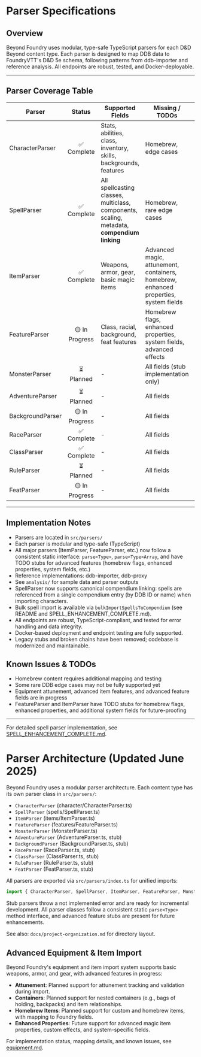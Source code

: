 # Parser Specifications

## Overview
Beyond Foundry uses modular, type-safe TypeScript parsers for each D&D Beyond content type. Each parser is designed to map DDB data to FoundryVTT's D&D 5e schema, following patterns from ddb-importer and reference analysis. All endpoints are robust, tested, and Docker-deployable.

---

## Parser Coverage Table

| Parser           | Status         | Supported Fields                | Missing / TODOs                | Reference / Notes                  |
|------------------|:-------------:|---------------------------------|-------------------------------|------------------------------------|
| CharacterParser  | ✅ Complete    | Stats, abilities, class, inventory, skills, backgrounds, features | Homebrew, edge cases           | [ddb-importer/character](../../reference/ddb-importer/src/parser/character/) |
| SpellParser      | ✅ Complete    | All spellcasting classes, multiclass, components, scaling, metadata, **compendium linking** | Homebrew, rare edge cases      | [SPELL_ENHANCEMENT_COMPLETE.md](SPELL_ENHANCEMENT_COMPLETE.md) |
| ItemParser       | ✅ Complete    | Weapons, armor, gear, basic magic items | Advanced magic, attunement, containers, homebrew, enhanced properties, system fields | [ddb-importer/items](../../reference/ddb-importer/src/parser/items/) |
| FeatureParser    | 🟡 In Progress | Class, racial, background, feat features | Homebrew flags, enhanced properties, system fields, advanced effects | [ddb-importer/features](../../reference/ddb-importer/src/parser/features/) |
| MonsterParser    | ⏳ Planned      | -                               | All fields (stub implementation only) | [ddb-importer/monsters](../../reference/ddb-importer/src/parser/monsters/) |
| AdventureParser  | ⏳ Planned     | -                               | All fields                    |                                    |
| BackgroundParser | 🟡 In Progress | -                               | All fields                    |                                    |
| RaceParser       | ✅ Complete    | -                               | All fields                    |                                    |
| ClassParser      | ✅ Complete    | -                               | All fields                    |                                    |
| RuleParser       | ⏳ Planned     | -                               | All fields                    |                                    |
| FeatParser       | 🟡 In Progress | -                               | All fields                    |                                    |

---

## Implementation Notes
- Parsers are located in `src/parsers/`
- Each parser is modular and type-safe (TypeScript)
- All major parsers (ItemParser, FeatureParser, etc.) now follow a consistent static interface: `parse<Type>`, `parse<Type>Array`, and have TODO stubs for advanced features (homebrew flags, enhanced properties, system fields, etc.)
- Reference implementations: ddb-importer, ddb-proxy
- See `analysis/` for sample data and parser outputs
- SpellParser now supports canonical compendium linking: spells are referenced from a single compendium entry (by DDB ID or name) when importing characters.
- Bulk spell import is available via `bulkImportSpellsToCompendium` (see README and SPELL_ENHANCEMENT_COMPLETE.md).
- All endpoints are robust, TypeScript-compliant, and tested for error handling and data integrity.
- Docker-based deployment and endpoint testing are fully supported.
- Legacy stubs and broken chains have been removed; codebase is modernized and maintainable.

## Known Issues & TODOs
- Homebrew content requires additional mapping and testing
- Some rare DDB edge cases may not be fully supported yet
- Equipment attunement, advanced item features, and advanced feature fields are in progress
- FeatureParser and ItemParser have TODO stubs for homebrew flags, enhanced properties, and additional system fields for future-proofing

---

For detailed spell parser implementation, see [SPELL_ENHANCEMENT_COMPLETE.md](SPELL_ENHANCEMENT_COMPLETE.md).

# Parser Architecture (Updated June 2025)

Beyond Foundry uses a modular parser architecture. Each content type has its own parser class in `src/parsers/`:

- `CharacterParser` (character/CharacterParser.ts)
- `SpellParser` (spells/SpellParser.ts)
- `ItemParser` (items/ItemParser.ts)
- `FeatureParser` (features/FeatureParser.ts)
- `MonsterParser` (MonsterParser.ts)
- `AdventureParser` (AdventureParser.ts, stub)
- `BackgroundParser` (BackgroundParser.ts, stub)
- `RaceParser` (RaceParser.ts, stub)
- `ClassParser` (ClassParser.ts, stub)
- `RuleParser` (RuleParser.ts, stub)
- `FeatParser` (FeatParser.ts, stub)

All parsers are exported via `src/parsers/index.ts` for unified imports:

```typescript
import { CharacterParser, SpellParser, ItemParser, FeatureParser, MonsterParser, ... } from 'src/parsers';
```

Stub parsers throw a not implemented error and are ready for incremental development. All parser classes follow a consistent static `parse<Type>` method interface, and advanced feature stubs are present for future enhancements.

See also: `docs/project-organization.md` for directory layout.

## Advanced Equipment & Item Import

Beyond Foundry's equipment and item import system supports basic weapons, armor, and gear, with advanced features in progress:

- **Attunement**: Planned support for attunement tracking and validation during import.
- **Containers**: Planned support for nested containers (e.g., bags of holding, backpacks) and item relationships.
- **Homebrew Items**: Planned support for custom and homebrew items, with mapping to Foundry fields.
- **Enhanced Properties**: Future support for advanced magic item properties, custom effects, and system-specific fields.

For implementation status, mapping details, and known issues, see [equipment.md](equipment.md).
